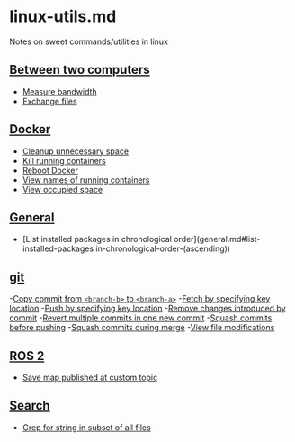 # linux-utils.md

Notes on sweet commands/utilities in linux

## [Between two computers](between-two-computers.md)

- [Measure bandwidth](between-two-computers.md#bandwidth-measurement)
- [Exchange files](between-two-computers.md#file-exchange)

## [Docker](docker.md)

- [Cleanup unnecessary space](docker.md#cleanup-unnecessary-space)
- [Kill running containers](docker.md#kill-running-containers)
- [Reboot Docker](docker.md#reboot-docker)
- [View names of running containers](docker.md#view-names-of-running-containers)
- [View occupied space](docker.md#view-occupied-space)

## [General](general.md)
- [List installed packages in chronological order](general.md#list-installed-packages in-chronological-order-(ascending))

## [git](git.md)
-[Copy commit from `<branch-b>` to `<branch-a>`](git.md#copy-commit-from-<branch-b>-to-<branch-a>)
-[Fetch by specifying key location](git.md#fetch-by-specifying-key-location)
-[Push by specifying key location](git.md#push-by-specifying-key-location)
-[Remove changes introduced by commit](git.md#remove-changes-introduced-by-commit)
-[Revert multiple commits in one new commit](git.md#revert-multiple-commits-in-one-commit)
-[Squash commits before pushing](git.md#squash-commits-before-pushing)
-[Squash commits during merge](git.md#squash-commits-during-merge)
-[View file modifications](git.md#view-file-modifications)

## [ROS 2](ros2.md)
- [Save map published at custom topic](ros2.md#save-map-published-at-custom-topic)

## [Search](search.md)
- [Grep for string in subset of all files](search.md#grep-for-string-in-semi-known-filenames)

